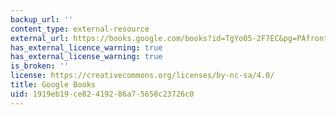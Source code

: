 ```yaml
---
backup_url: ''
content_type: external-resource
external_url: https://books.google.com/books?id=TgYo05-2F7EC&pg=PAfrontcover#v=onepage&q&f=false
has_external_licence_warning: true
has_external_license_warning: true
is_broken: ''
license: https://creativecommons.org/licenses/by-nc-sa/4.0/
title: Google Books
uid: 1919eb19-ce82-4192-86a7-5658c23726c0
---
```

